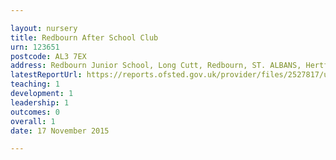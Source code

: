 ```yaml
---

layout: nursery
title: Redbourn After School Club
urn: 123651
postcode: AL3 7EX
address: Redbourn Junior School, Long Cutt, Redbourn, ST. ALBANS, Hertfordshire, AL3 7EX
latestReportUrl: https://reports.ofsted.gov.uk/provider/files/2527817/urn/123651.pdf
teaching: 1
development: 1
leadership: 1
outcomes: 0
overall: 1
date: 17 November 2015

---
```

